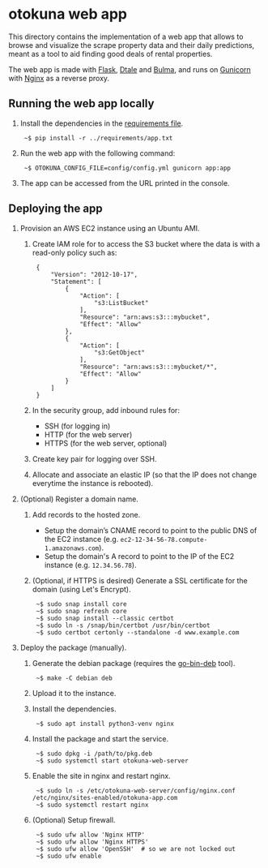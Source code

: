 # otokuna web app

This directory contains the implementation of a web app that allows to browse and
visualize the scrape property data and their daily predictions, meant as a tool 
to aid finding good deals of rental properties.

The web app is made with [Flask](https://flask.palletsprojects.com), 
[Dtale](https://github.com/man-group/dtale) and [Bulma](https://bulma.io), and runs 
on [Gunicorn](https://gunicorn.org) with [Nginx](https://www.nginx.com) as a reverse proxy.

## Running the web app locally

1. Install the dependencies in the [requirements file](../requirements/app.txt).

        ~$ pip install -r ../requirements/app.txt

2. Run the web app with the following command:
    
        ~$ OTOKUNA_CONFIG_FILE=config/config.yml gunicorn app:app
        
3. The app can be accessed from the URL printed in the console.

## Deploying the app
1. Provision an AWS EC2 instance using an Ubuntu AMI.
    1. Create IAM role for to access the S3 bucket where the data is with a read-only policy such as:
            
            {
                "Version": "2012-10-17",
                "Statement": [
                    {
                        "Action": [
                            "s3:ListBucket"
                        ],
                        "Resource": "arn:aws:s3:::mybucket",
                        "Effect": "Allow"
                    },
                    {
                        "Action": [
                            "s3:GetObject"
                        ],
                        "Resource": "arn:aws:s3:::mybucket/*",
                        "Effect": "Allow"
                    }
                ]
            }
            
    2. In the security group, add inbound rules for:
        * SSH (for logging in)
        * HTTP (for the web server)
        * HTTPS (for the web server, optional)
    3. Create key pair for logging over SSH.
    4. Allocate and associate an elastic IP (so that the IP does not change everytime the instance is rebooted).
    
2. (Optional) Register a domain name.
    1. Add records to the hosted zone.
        * Setup the domain’s CNAME record to point to the public DNS of the 
          EC2 instance (e.g. `ec2-12-34-56-78.compute-1.amazonaws.com`).
        * Setup the domain's A record to point to the IP of the EC2 instance
          (e.g. `12.34.56.78`).
    2. (Optional, if HTTPS is desired) Generate a SSL certificate for the domain (using Let's Encrypt).
    
            ~$ sudo snap install core
            ~$ sudo snap refresh core
            ~$ sudo snap install --classic certbot
            ~$ sudo ln -s /snap/bin/certbot /usr/bin/certbot
            ~$ sudo certbot certonly --standalone -d www.example.com

3. Deploy the package (manually).
    1. Generate the debian package (requires the [go-bin-deb](https://github.com/mh-cbon/go-bin-deb) tool).
    
            ~$ make -C debian deb
             
    2. Upload it to the instance.
    3. Install the dependencies.
    
            ~$ sudo apt install python3-venv nginx
            
    3. Install the package and start the service.

            ~$ sudo dpkg -i /path/to/pkg.deb
            ~$ sudo systemctl start otokuna-web-server
            
    3. Enable the site in nginx and restart nginx. 
            
            ~$ sudo ln -s /etc/otokuna-web-server/config/nginx.conf /etc/nginx/sites-enabled/otokuna-app.com
            ~$ sudo systemctl restart nginx
    
    4. (Optional) Setup firewall.
        
            ~$ sudo ufw allow 'Nginx HTTP'
            ~$ sudo ufw allow 'Nginx HTTPS'
            ~$ sudo ufw allow 'OpenSSH'  # so we are not locked out
            ~$ sudo ufw enable
